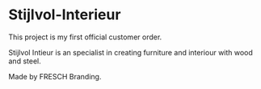 # Stijlvol-Interieur

This project is my first official customer order.

Stijlvol Intieur is an specialist in creating furniture and interiour with wood and steel.

Made by FRESCH Branding.
